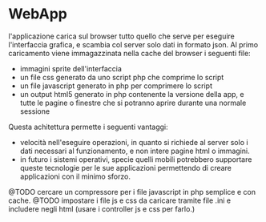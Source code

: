 WebApp
==============

l'applicazione carica sul browser tutto quello che serve per eseguire l'interfaccia grafica, 
e scambia col server solo dati in formato json.
Al primo caricamento viene immagazzinata nella cache del browser i seguenti file:
* immagini sprite dell'interfaccia
* un file css generato da uno script php che comprime lo script
* un file javascript generato in php per comprimere lo script
* un output html5 generato in php contenente la versione della app, e tutte le pagine o finestre che si potranno aprire durante una normale sessione

Questa achitettura permette i seguenti vantaggi:
* velocità nell'eseguire operazioni, in quanto si richiede al server solo i dati necessari al funzionamento, e non intere pagine html o immagini.
* in futuro i sistemi operativi, specie quelli mobili potrebbero supportare queste tecnologie per le sue applicazioni permettendo di creare applicazioni con il minimo sforzo.

@TODO cercare un compressore per i file javascript in php semplice e con cache.
@TODO impostare i file js e css da caricare tramite file .ini e includere negli html (usare i controller js e css per farlo.)